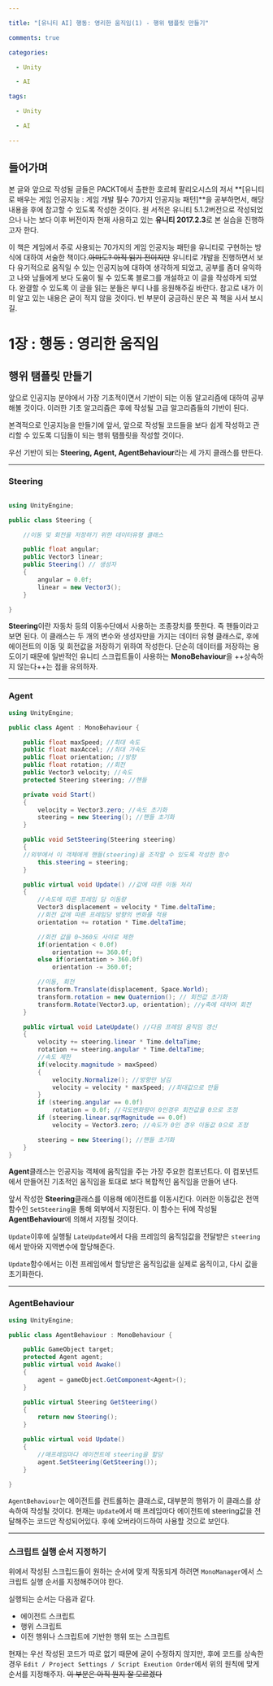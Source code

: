 ```yaml
---

title: "[유니티 AI] 행동: 영리한 움직임(1) - 행위 탬플릿 만들기"

comments: true

categories:

  - Unity

  - AI

tags:

  - Unity

  - AI

---
```


## 들어가며
 
 본 글와 앞으로 작성될 글들은 PACKT에서 출판한 호르헤 팔리오시스의 저서 **[유니티로 배우는 게임 인공지능 : 게임 개발 필수 70가지 인공지능 패턴]**을 공부하면서, 해당 내용을 후에 참고할 수 있도록 작성한 것이다.
 원 서적은 유니티 5.1.2버전으로 작성되었으나 나는 보다 이후 버전이자 현재 사용하고 있는 **유니티 2017.2.3**로 본 실습을 진행하고자 한다.
 
 이 책은 게임에서 주로 사용되는 70가지의 게임 인공지능 패턴을 유니티로 구현하는 방식에 대하여 서술한 책이다.~~아마도? 아직 읽기 전이지만~~ 유니티로 개발을 진행하면서 보다 유기적으로 움직일 수 있는 인공지능에 대하여 생각하게 되었고, 공부를 좀더 유익하고 나와 남들에게 보다 도움이 될 수 있도록 블로그를 개설하고 이 글을 작성하게 되었다. 완결할 수 있도록 이 글을 읽는 분들은 부디 나를 응원해주길 바란다.
 참고로 내가 이미 알고 있는 내용은 굳이 적지 않을 것이다. 빈 부분이 궁금하신 분은 꼭 책을 사서 보시길.
 
# 1장 : 행동 : 영리한 움직임
## 행위 탬플릿 만들기
 
 앞으로 인공지능 분야에서 가장 기초적이면서 기반이 되는 이동 알고리즘에 대하여 공부해볼 것이다. 이러한 기초 알고리즘은 후에 작성될 고급 알고리즘들의 기반이 된다.
 
 본격적으로 인공지능을 만들기에 앞서, 앞으로 작성될 코드들을 보다 쉽게 작성하고 관리할 수 있도록 디딤돌이 되는 행위 탬플릿을 작성할 것이다. 
 
우선 기반이 되는 **Steering, Agent, AgentBehaviour**라는 세 가지 클래스를 만든다.

 ---
### Steering
 
```cs

using UnityEngine;

public class Steering {

    //이동 및 회전을 저장하기 위한 데이터유형 클래스

    public float angular;
    public Vector3 linear; 
    public Steering() // 생성자
    {
        angular = 0.0f;
        linear = new Vector3();
    }

}

```
 
 **Steering**이란 자동차 등의 이동수단에서 사용하는 조종장치를 뜻한다. 즉 핸들이라고 보면 된다. 이 클래스는 두 개의 변수와 생성자만을 가지는 데이터 유형 클래스로, 후에 에이전트의 이동 및 회전값을 저장하기 위하여 작성한다.
 단순히 데이터를 저장하는 용도이기 때문에 일반적인 유니티 스크립트들이 사용하는 **MonoBehaviour**을 ++상속하지 않는다++는 점을 유의하자.
 
 
---
 
### Agent
```cs
using UnityEngine;

public class Agent : MonoBehaviour {

    public float maxSpeed; //최대 속도
    public float maxAccel; //최대 가속도
    public float orientation; //방향
    public float rotation; //회전
    public Vector3 velocity; //속도
    protected Steering steering; //핸들

    private void Start()
    {
        velocity = Vector3.zero; //속도 초기화
        steering = new Steering(); //핸들 초기화
    }

    public void SetSteering(Steering steering)
    {
    //외부에서 이 객체에게 핸들(steering)을 조작할 수 있도록 작성한 함수
        this.steering = steering;
    }

    public virtual void Update() //값에 따른 이동 처리
    {
    	//속도에 따른 프레임 담 이동량
        Vector3 displacement = velocity * Time.deltaTime;
        //회전 값에 따른 프레임당 방향의 변화를 적용
        orientation += rotation * Time.deltaTime;

        //회전 값을 0~360도 사이로 제한
        if(orientation < 0.0f)
            orientation += 360.0f;
        else if(orientation > 360.0f)
            orientation -= 360.0f;

        //이동, 회전
        transform.Translate(displacement, Space.World);
        transform.rotation = new Quaternion(); // 회전값 초기화
        transform.Rotate(Vector3.up, orientation); //y축에 대하여 회전
    }

    public virtual void LateUpdate() //다음 프레임 움직임 갱신
    {
        velocity += steering.linear * Time.deltaTime;
        rotation += steering.angular * Time.deltaTime;
        //속도 제한
        if(velocity.magnitude > maxSpeed)
        {
            velocity.Normalize(); //방향만 남김
            velocity = velocity * maxSpeed; //최대값으로 만듦
        }
        if (steering.angular == 0.0f)
            rotation = 0.0f; //각도변화량이 0인경우 회전값을 0으로 조정
        if (steering.linear.sqrMagnitude == 0.0f)
            velocity = Vector3.zero; //속도가 0인 경우 이동값 0으로 조정

        steering = new Steering(); //핸들 초기화
    }
}

```

**Agent**클래스는 인공지능 객체에 움직임을 주는 가장 주요한 컴포넌트다. 이 컴포넌트에서 만들어진 기초적인 움직임을 토대로 보다 복합적인 움직임을 만들어 낸다.

앞서 작성한 **Steering**클래스를 이용해 에이전트를 이동시킨다. 이러한 이동값은 전역함수인 `SetSteering`을 통해 외부에서 지정된다. 이 함수는 뒤에 작성될 **AgentBehaviour**에 의해서 지정될 것이다.

`Update`이후에 실행될 `LateUpdate`에서 다음 프레임의 움직임값을 전달받은 `steering`에서 받아와 지역변수에 할당해준다.

`Update`함수에서는 이전 프레임에서 할당받은 움직임값을 실제로 움직이고, 다시 값을 초기화한다.

---
### AgentBehaviour
```cs
using UnityEngine;

public class AgentBehaviour : MonoBehaviour {

    public GameObject target;
    protected Agent agent;
    public virtual void Awake()
    {
        agent = gameObject.GetComponent<Agent>();
    }

    public virtual Steering GetSteering()
    {
        return new Steering();
    }

    public virtual void Update()
    {
        //매프레임마다 에이전트에 steering을 할당
        agent.SetSteering(GetSteering());
    }

}

```

`AgentBehaviour`는 에이전트를 컨트롤하는 클래스로, 대부분의 행위가 이 클래스를 상속하여 작성될 것이다. 현재는 `Update`에서 매 프레임마다 에이전트에 steering값을 전달해주는 코드만 작성되어있다. 후에 오버라이드하여 사용할 것으로 보인다.

---

### 스크립트 실행 순서 지정하기

위에서 작성된 스크립드들이 원하는 순서에 맞게 작동되게 하려면 `MonoManager`에서 스크립트 실행 순서를 지정해주어야 한다.

실행되는 순서는 다음과 같다.
* 에이전트 스크립트
* 행위 스크립트
* 이전 행위나 스크립트에 기반한 행위 또는 스크립트

현재는 우선 작성된 코드가 따로 없기 때문에 굳이 수정하지 않지만, 후에 코드를 상속한 경우 `Edit / Project Settings / Script Exeution Order`에서 위의 원칙에 맞게 순서를 지정해주자. ~~이 부분은 아직 뭔지 잘 모르겠다~~